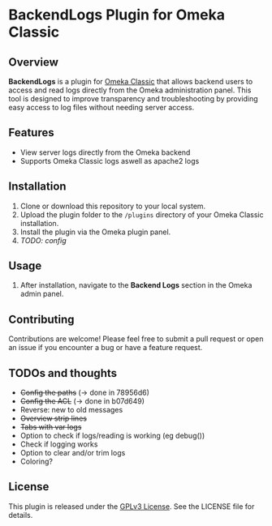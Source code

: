 # BackendLogs Plugin for Omeka Classic

## Overview
**BackendLogs** is a plugin for [Omeka Classic](https://omeka.org/classic/) that allows backend users to access and read logs directly from the Omeka administration panel. This tool is designed to improve transparency and troubleshooting by providing easy access to log files without needing server access.

## Features
- View server logs directly from the Omeka backend
- Supports Omeka Classic logs aswell as apache2 logs

## Installation
1. Clone or download this repository to your local system.
2. Upload the plugin folder to the `/plugins` directory of your Omeka Classic installation.
3. Install the plugin via the Omeka plugin panel.
4. _TODO: config_

## Usage
1. After installation, navigate to the **Backend Logs** section in the Omeka admin panel.

## Contributing

Contributions are welcome! Please feel free to submit a pull request or open an issue if you encounter a bug or have a feature request.

## TODOs and thoughts

- ~~Config the paths~~ (-> done in 78956d6)
- ~~Config the ACL~~ (-> done in b07d649)
- Reverse: new to old messages
- ~~Overview strip lines~~
- ~~Tabs with var logs~~
- Option to check if logs/reading is working (eg debug())
- Check if logging works
- Option to clear and/or trim logs
- Coloring?


## License

This plugin is released under the [GPLv3 License](https://opensource.org/licenses/GPL-3.0). See the LICENSE file for details.
